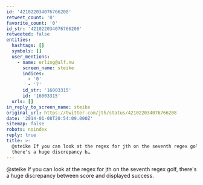 ```yaml
---
id: '421022034076766208'
retweet_count: '0'
favorite_count: '0'
id_str: '421022034076766208'
retweeted: false
entities:
  hashtags: []
  symbols: []
  user_mentions:
    - name: erling@alf.nu
      screen_name: steike
      indices:
        - '0'
        - '7'
      id_str: '16003315'
      id: '16003315'
  urls: []
in_reply_to_screen_name: steike
original_url: https://twitter.com/jth/status/421022034076766208
date: '2014-01-08T20:54:09.000Z'
sitemap: false
robots: noindex
reply: true
title: >-
  @steike If you can look at the regex for jth on the seventh regex golf,
  there's a huge discrepancy b…
---
```


@steike If you can look at the regex for jth on the seventh regex golf, there's a huge discrepancy between score and displayed success.
